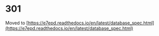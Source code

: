 # 301

Moved to [https://e7epd.readthedocs.io/en/latest/database_spec.html](https://e7epd.readthedocs.io/en/latest/database_spec.html)
